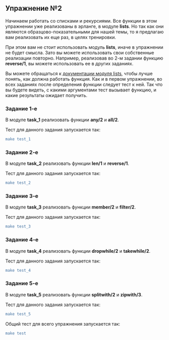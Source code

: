 ## Упражнение №2

Начинаем работать со списками и рекурсиями. Все функции в этом
упражнении уже реализованы в эрланге, в модуле **lists**. Но так как
они являются образцово-показательными для нашей темы, то я предлагаю
вам реализовать их еще раз, в целях тренировки.

При этом вам не стоит использовать модуль **lists**, иначе в
упражнении не будет смысла. Зато вы можете использовать свои
собственные реализации повторно. Например, реализовав во 2-м задании
функцию **reverse/1**, вы можете использовать ее в других заданиях.

Вы можете обращаться к [документации модуля lists](http://www.erlang.org/doc/man/lists.html),
чтобы лучше понять, как должна работать функция. Как и в первом
упражнении, во всех заданиях после определения функции следует тест к
ней. Так что вы будете видеть, с какими аргументами тест вызывает
функцию, и какие результаты ожидает получить.


### Задание 1-е

В модуле **task_1** реализовать функции **any/2** и **all/2**.

Тест для данного задания запускается так:

```erlang
make test_1
```


### Задание 2-е

В модуле **task_2** реализовать функции **len/1** и **reverse/1**.

Тест для данного задания запускается так:

```erlang
make test_2
```


### Задание 3-е

В модуле **task_3** реализовать функции **member/2** и **filter/2**.

Тест для данного задания запускается так:

```erlang
make test_3
```


### Задание 4-е

В модуле **task_4** реализовать функции **dropwhile/2** и **takewhile/2**.

Тест для данного задания запускается так:

```erlang
make test_4
```


### Задание 5-е

В модуле **task_5** реализовать функции **splitwith/2** и **zipwith/3**.

Тест для данного задания запускается так:

```erlang
make test_5
```


Общий тест для всего упражнения запускается так:

```erlang
make test
```
